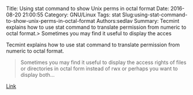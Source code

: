 Title: Using stat command to show Unix perms in octal format
Date: 2016-08-20 21:00:55
Category: GNU/Linux
Tags: stat
Slug:using-stat-command-to-show-unix-perms-in-octal-format
Authors:sedlav
Summary: Tecmint explains how to use stat command to translate permission from numeric to octal format.> Sometimes you may find it useful to display the acces

Tecmint explains how to use stat command to translate permission from numeric to octal format.
> Sometimes you may find it useful to display the access rights of files or directories in octal form instead of rwx or perhaps you want to display both...

[Link](http://www.tecmint.com/check-linux-file-octal-permissions-using-stat-command/)
